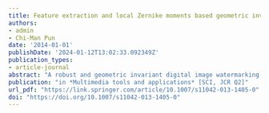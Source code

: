 ```yaml
---
title: Feature extraction and local Zernike moments based geometric invariant watermarking
authors: 
- admin
- Chi-Man Pun
date: '2014-01-01'
publishDate: '2024-01-12T13:02:33.092349Z'
publication_types:
- article-journal
abstract: "A robust and geometric invariant digital image watermarking scheme based on robust feature detector and local Zernike transform is proposed in this paper. The robust feature extraction method is proposed based on the Scale Invariant Feature Transform (SIFT) algorithm, to extract circular regions/patches for watermarking use. Then a local Zernike moments-based watermarking scheme is raised, where the watermarked regions/patches can be obtained directly by inverse Zernike Transform. Each extracted circular patch is decomposed into a collection of binary patches and Zernike transform is applied to the appointed binary patches. Magnitudes of the local Zernike moments are calculated and modified to embed the watermarks. Experimental results show that the proposed watermarking scheme is very robust against geometric distortion such as rotation, scaling, cropping, and affine transformation; and common signal processing such as JPEG compression, median filtering, and low-pass Gaussian filtering."
publication: "in *Multimedia tools and applications* [SCI, JCR Q2]"
url_pdf: "https://link.springer.com/article/10.1007/s11042-013-1405-0"
doi: "https://doi.org/10.1007/s11042-013-1405-0"
---
```

